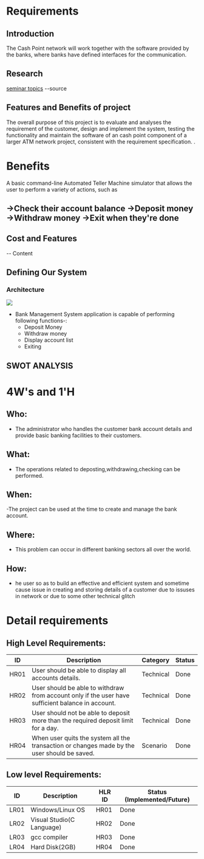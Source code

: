 # Requirements
## Introduction
The Cash Point network will work together with the software provided by the banks, where banks have defined interfaces for the communication. 

## Research
[seminar topics](https://www.seminarstopics.com/seminar/6610/bank-account-management-system-project-)
--source
 ## Features and Benefits of project
 The overall purpose of this project is to evaluate and analyses the requirement of the customer, design and implement the system, testing the functionality and maintain the software of an cash point component of a larger ATM network project, consistent with the requirement specification. .
 # Benefits
 A basic command-line Automated Teller Machine simulator that allows the user to perform a variety of actions, such as

->Check their account balance
->Deposit money
->Withdraw money
->Exit when they're done
 - 
## Cost and Features

-- Content 

## Defining Our System
### Architecture
![](PP.png)
- Bank Management System application is capable of performing following functions-:
    - Deposit Money
    - Withdraw money
    - Display account list
    - Exiting
## SWOT ANALYSIS
# 4W&#39;s and 1&#39;H

## Who:
- The administrator who handles the customer bank account details and provide basic banking facilities to their customers.

## What:
- The operations related to deposting,withdrawing,checking can be performed.

## When:
-The project can be used at the time to create and manage the bank account.

## Where:
- This problem can occur in different banking sectors all over the world.

## How:
- he user so as to build an effective and efficient system and sometime cause issue in creating and storing details of a customer due to issuses in network or due to some other technical glitch
# Detail requirements
## High Level Requirements:

| ID   | Description                                                                                       | Category  | Status |
|------|---------------------------------------------------------------------------------------------------|-----------|--------|
| HR01 | User should be able to display all accounts details.                                              | Technical | Done |
| HR02 | User should be able to withdraw from account only if the user have sufficient balance in account. | Technical | Done |
| HR03 | User should not be able to deposit more than the required deposit limit for a day.                | Technical | Done |
| HR04 | When user quits the system all the transaction or changes made by the user should be saved.       | Scenario  | Done |

##  Low level Requirements:
| ID   | Description                                                                                                                                                                                                              | HLR ID     | Status (Implemented/Future) |
|------|--------------------------------------------------------------------------------------------------------------------------------------------------------------------------------------------------------------------------|------------|-----------------------------|
| LR01 | Windows/Linux OS                        | HR01       | Done                        |
| LR02 | Visual Studio(C Language)	              | HR02       | Done                        |
| LR03 | gcc compiler	                           | HR03       | Done                        |
| LR04 | Hard Disk(2GB)	                         | HR04       | Done                        |
